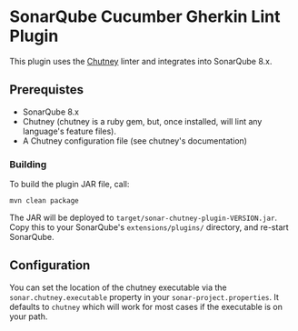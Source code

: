 SonarQube Cucumber Gherkin Lint Plugin
==========

This plugin uses the [Chutney](https://billyruffian.github.io/chutney/) linter and integrates into SonarQube 8.x.

Prerequistes
--------

* SonarQube 8.x
* Chutney (chutney is a ruby gem, but, once installed, will lint any language's feature files).
* A Chutney configuration file (see chutney's documentation) 

### Building

To build the plugin JAR file, call:

```
mvn clean package
```

The JAR will be deployed to `target/sonar-chutney-plugin-VERSION.jar`. Copy this to your SonarQube's `extensions/plugins/` directory, and re-start SonarQube.

Configuration
---------

You can set the location of the chutney executable via the `sonar.chutney.executable` property in your `sonar-project.properties`. It defaults to `chutney` which will work for most cases if the executable is on your path. 